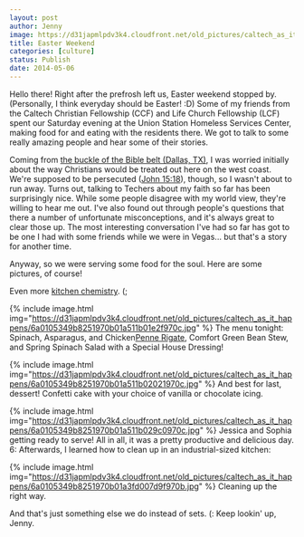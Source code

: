 ```yaml
---
layout: post
author: Jenny
image: https://d31japmlpdv3k4.cloudfront.net/old_pictures/caltech_as_it_happens/6a0105349b8251970b01a73dbb4d5e970d.jpg
title: Easter Weekend
categories: [culture]
status: Publish
date: 2014-05-06
---
```


Hello there!
Right after the prefrosh left us, Easter weekend stopped by. (Personally, I think everyday should be Easter! :D) Some of my friends from the Caltech Christian Fellowship (CCF) and Life Church Fellowship (LCF) spent our Saturday evening at the Union Station Homeless Services Center, making food for and eating with the residents there. We got to talk to some really amazing people and hear some of their stories.

Coming from <a href="https://en.wikipedia.org/wiki/Bible_Belt" target="_blank" title="oops turns out there's a lot of buckles...">the buckle of the Bible belt (Dallas, TX)</a>, I was worried initially about the way Christians would be treated out here on the west coast. We're supposed to be persecuted (<a href="https://www.biblegateway.com/passage/?search=John%2015:18-25" target="_blank" title="John 15:18">John 15:18</a>), though, so I wasn't about to run away. Turns out, talking to Techers about my faith so far has been surprisingly nice. While some people disagree with my world view, they're willing to hear me out. I've also found out through people's questions that there a number of unfortunate misconceptions, and it's always great to clear those up. The most interesting conversation I've had so far has got to be one I had with some friends while we were in Vegas... but that's a story for another time.

Anyway, so we were serving some food for the soul. Here are some pictures, of course!

Even more <a href="https://caltech.typepad.com/caltech_as_it_happens/2014/04/kitchen-chemistry.html" target="_blank" title="remember this?">kitchen chemistry</a>. (;


{% include image.html img="https://d31japmlpdv3k4.cloudfront.net/old_pictures/caltech_as_it_happens/6a0105349b8251970b01a511b01e2f970c.jpg" %}
The menu tonight: Spinach, Asparagus, and Chicken<a href="https://en.wikipedia.org/wiki/List_of_pasta" target="_blank" title="I learned something new today. (:">Penne Rigate</a>, Comfort Green Bean Stew, and Spring Spinach Salad with a Special House Dressing!


{% include image.html img="https://d31japmlpdv3k4.cloudfront.net/old_pictures/caltech_as_it_happens/6a0105349b8251970b01a511b02021970c.jpg" %}
And best for last, dessert! Confetti cake with your choice of vanilla or chocolate icing.


{% include image.html img="https://d31japmlpdv3k4.cloudfront.net/old_pictures/caltech_as_it_happens/6a0105349b8251970b01a511b029c0970c.jpg" %}
Jessica and Sophia getting ready to serve!
All in all, it was a pretty productive and delicious day. 6: Afterwards, I learned how to clean up in an industrial-sized kitchen:


{% include image.html img="https://d31japmlpdv3k4.cloudfront.net/old_pictures/caltech_as_it_happens/6a0105349b8251970b01a3fd007d9f970b.jpg" %}
Cleaning up the right way.

And that's just something else we do instead of sets. (:
Keep lookin' up,
Jenny.

